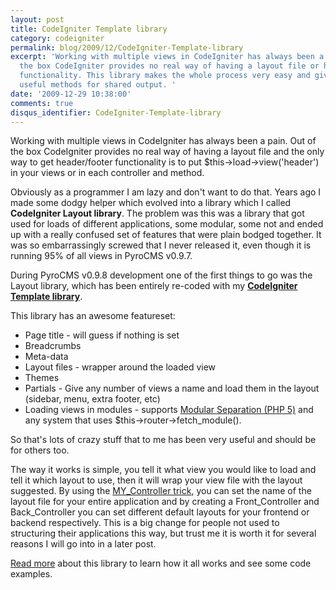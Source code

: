 ```yaml
---
layout: post
title: CodeIgniter Template library
category: codeigniter
permalink: blog/2009/12/CodeIgniter-Template-library
excerpt: 'Working with multiple views in CodeIgniter has always been a pain. Out of
  the box CodeIgniter provides no real way of having a layout file or header/footer
  functionality. This library makes the whole process very easy and gives lots of
  useful methods for shared output. '
date: '2009-12-29 10:38:00'
comments: true
disqus_identifier: CodeIgniter-Template-library
---
```


Working with multiple views in CodeIgniter has always been a pain. Out of the box CodeIgniter provides no real way of having a layout file and the only way to get header/footer functionality is to put $this->load->view('header') in your views or in each controller and method.

Obviously as a programmer I am lazy and don't want to do that. Years ago I made some dodgy helper which evolved into a library which I called **CodeIgniter Layout library**. The problem was this was a library that got used for loads of different applications, some modular, some not and ended up with a really confused set of features that were plain bodged together. It was so embarrassingly screwed that I never released it, even though it is running 95% of all views in PyroCMS v0.9.7.

During PyroCMS v0.9.8 development one of the first things to go was the Layout library, which has been entirely re-coded with my **[CodeIgniter Template library](/code/codeigniter-template "Template library for CodeIgniter")**.

This library has an awesome featureset:

- Page title - will guess if nothing is set
- Breadcrumbs
- Meta-data
- Layout files - wrapper around the loaded view
- Themes
- Partials - Give any number of views a name and load them in the layout (sidebar, menu, extra footer, etc)
- Loading views in modules - supports [Modular Separation (PHP 5)](http://codeigniter.com/forums/viewthread/121820/) and any system that uses $this->router->fetch\_module().

So that's lots of crazy stuff that to me has been very useful and should be for others too.

The way it works is simple, you tell it what view you would like to load and tell it which layout to use, then it will wrap your view file with the layout suggested. By using the [MY\_Controller trick](http://codeigniter.com/wiki/MY_Controller_-_how_to_extend_the_CI_Controller/), you can set the name of the layout file for your entire application and by creating a Front\_Controller and Back\_Controller you can set different default layouts for your frontend or backend respectively. This is a big change for people not used to structuring their applications this way, but trust me it is worth it for several reasons I will go into in a later post.

[Read more](/code/codeigniter-template "Template library for CodeIgniter") about this library to learn how it all works and see some code examples.

